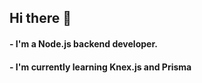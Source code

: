 ## Hi there 👋

#### - I'm a Node.js backend developer.
#### - I'm currently learning Knex.js and Prisma
